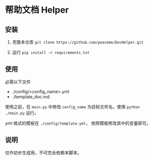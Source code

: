 # 帮助文档 Helper

## 安装

1. 克隆本仓库 `git clone https://github.com/peacemo/DocHelper.git`

2. 运行 `pip install -r requirements.txt`

## 使用

必需以下文件

* ./config/<config_name>.yml
* ./template_doc.md

使用之前，在 `main.py` 中修改 `config_name` 为目标文件名，使用 `python ./main.py` 运行。

yml 格式的模板在 `./config/template.yml`， 依照模板修改其中的变量即可。

## 说明

仅作初步生成用，不可完全依赖本脚本。